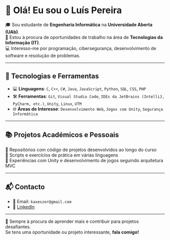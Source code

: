 # 👋 Olá! Eu sou o Luís Pereira

🎓 Sou estudante de **Engenharia Informática** na **Universidade Aberta (UAb)**.  
💼 Estou à procura de oportunidades de trabalho na área de **Tecnologias da Informação (IT)**.  
💻 Interesso-me por programação, cibersegurança, desenvolvimento de software e resolução de problemas.

---

## 🔧 Tecnologias e Ferramentas

- 💻 **Linguagens**: `C`, `C++`, `C#`, `Java`, `JavaScript`, `Python`, `SQL`, `CSS`, `PHP`
- 🛠️ **Ferramentas**: `Git`, `Visual Studio Code`, `IDEs da JetBrains (IntelliJ, PyCharm, etc.)`, `Unity`, `Linux`, `UTM`
- 🌐 **Áreas de Interesse**: `Desenvolvimento Web`, `Jogos com Unity`, `Segurança Informática`

---

## 📚 Projetos Académicos e Pessoais

🔹 Repositórios com código de projetos desenvolvidos ao longo do curso  
🔹 Scripts e exercícios de prática em várias linguagens  
🔹 Experiências com Unity e desenvolvimento de jogos seguindo arquitetura MVC

---

## 📬 Contacto

- 📧 Email: `kaxeszer@gmail.com`
- 🔗 [LinkedIn](https://www.linkedin.com/in/kaxeszer)

---

🧠 Sempre à procura de aprender mais e contribuir para projetos desafiantes.  
Se tens uma oportunidade ou projeto interessante, **fala comigo!**

